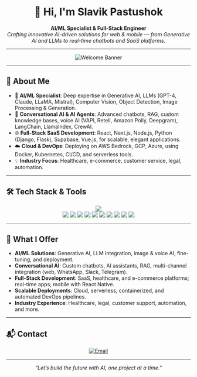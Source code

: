 <h1 align="center">👋 Hi, I'm Slavik Pastushok</h1>
<p align="center">
  <b>AI/ML Specialist & Full-Stack Engineer</b><br>
  <i>Crafting innovative AI-driven solutions for web & mobile — from Generative AI and LLMs to real-time chatbots and SaaS platforms.</i>
</p>

---

<p align="center">
  <img src="https://capsule-render.vercel.app/api?type=waving&color=gradient&height=220&section=header&text=Welcome%20to%20My%20GitHub!&fontSize=28&fontAlign=50&fontColor=fff" alt="Welcome Banner"/>
</p>

---

## 🚀 About Me

- 🤖 **AI/ML Specialist**: Deep expertise in Generative AI, LLMs (GPT-4, Claude, LLaMA, Mistral), Computer Vision, Object Detection, Image Processing & Generation.
- 💬 **Conversational AI & AI Agents**: Advanced chatbots, RAG, custom knowledge bases, voice AI (VAPI, Retell, Amazon Polly, Deepgram), LangChain, LlamaIndex, CrewAI.
- 🌐 **Full-Stack SaaS Development**: React, Next.js, Node.js, Python (Django, Flask), Supabase, Vue.js, for scalable, elegant applications.
- ☁️ **Cloud & DevOps**: Deploying on AWS Bedrock, GCP, Azure, using Docker, Kubernetes, CI/CD, and serverless tools.
- 💡 **Industry Focus**: Healthcare, e-commerce, customer service, legal, automation.

---

## 🛠️ Tech Stack & Tools

<p align="center">
  <img src="https://skillicons.dev/icons?i=python,nodejs,react,typescript,nextjs,vue,tailwind,js,express,supabase,flask,django,postgres,mongodb,docker,kubernetes,aws,gcp,azure,githubactions,graphql" /><br>
  <img src="https://img.shields.io/badge/OpenAI-412991?logo=openai&logoColor=fff"/>
  <img src="https://img.shields.io/badge/LangChain-yellow?logo=python&logoColor=black"/>
  <img src="https://img.shields.io/badge/HuggingFace-FFD21F?logo=huggingface&logoColor=black"/>
  <img src="https://img.shields.io/badge/LlamaIndex-4B32C3?logo=python&logoColor=fff"/>
  <img src="https://img.shields.io/badge/Pinecone-1E90FF?logo=pinecone&logoColor=fff"/>
  <img src="https://img.shields.io/badge/ChromaDB-1E1E1E?logo=chromadb&logoColor=fff"/>
  <img src="https://img.shields.io/badge/Twilio-F22F46?logo=twilio&logoColor=fff"/>
  <img src="https://img.shields.io/badge/WebRTC-333333?logo=webrtc&logoColor=fff"/>
  <img src="https://img.shields.io/badge/Make.com-5B5EFA?logo=make&logoColor=fff"/>
  <img src="https://img.shields.io/badge/GoHighLevel-32C766?logo=go&logoColor=fff"/>
</p>

---

## 🎯 What I Offer

- **AI/ML Solutions**: Generative AI, LLM integration, image & voice AI, fine-tuning, and deployment.
- **Conversational AI**: Custom chatbots, AI assistants, RAG, multi-channel integration (web, WhatsApp, Slack, Telegram).
- **Full-Stack Development**: SaaS, healthcare, and e-commerce platforms; real-time apps; mobile with React Native.
- **Scalable Deployments**: Cloud, serverless, containerized, and automated DevOps pipelines.
- **Industry Experience**: Healthcare, legal, customer support, automation, and more.

---

## 📬 Contact

<p align="center">
  <a href="mailto:slavikpastushok@gmail.com">
    <img src="https://img.shields.io/badge/Email-slavikpastushok@gmail.com-red?style=for-the-badge&logo=gmail&logoColor=white" alt="Email" />
  </a>
</p>

---

<p align="center"><i>“Let’s build the future with AI, one project at a time.”</i></p>
